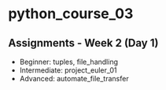 # python_course_03

## Assignments - Week 2 (Day 1)
- Beginner: tuples, file_handling
- Intermediate: project_euler_01
- Advanced: automate_file_transfer
